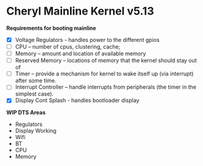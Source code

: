 # Cheryl Mainline Kernel v5.13

**Requirements for booting mainline**
* [x] Voltage Regulators - handles power to the different gpios
* [ ] CPU – number of cpus, clustering, cache;
* [ ] Memory – amount and location of available memory
* [ ] Reserved Memory – locations of memory that the kernel should stay out of
* [ ] Timer – provide a mechanism for kernel to wake itself up (via interrupt) after some time.
* [ ] Interrupt Controller – handle interrupts from peripherals (the timer in the simplest case).
* [x] Display Cont Splash - handles bootloader display

**WIP DTS Areas**
- Regulators
- Display Working
- Wifi
- BT 
- CPU
- Memory
